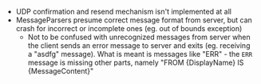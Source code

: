 - UDP confirmation and resend mechanism isn't implemented at all
- MessageParsers presume correct message format from server, but can crash for incorrect or incomplete ones (eg. out of bounds exception)
  - Not to be confused with unrecognized messages from server when the client sends an error message to server and exits (eg. receiving a "asdfg" message). What is meant is messages like "ERR" - the `ERR` message is missing other parts, namely "FROM {DisplayName} IS {MessageContent}"